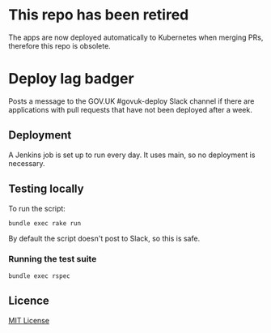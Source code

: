 # This repo has been retired

The apps are now deployed automatically to Kubernetes when merging PRs, therefore this repo is obsolete.

# Deploy lag badger

Posts a message to the GOV.UK #govuk-deploy Slack channel if there are applications
with pull requests that have not been deployed after a week.

## Deployment

A Jenkins job is set up to run every day. It uses main, so no deployment is
necessary.

## Testing locally

To run the script:

```
bundle exec rake run
```

By default the script doesn't post to Slack, so this is safe.

### Running the test suite

```
bundle exec rspec
```

## Licence

[MIT License](LICENCE)
